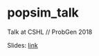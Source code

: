 # popsim_talk
Talk at CSHL // ProbGen 2018

Slides: [link](https://petrelharp.github.io/popsim_talk/popsim-slides.slides.html)
